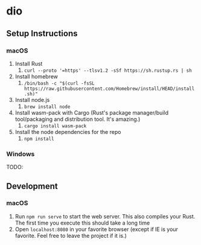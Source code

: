 # dio

## Setup Instructions

### macOS

1. Install Rust
   1. `curl --proto '=https' --tlsv1.2 -sSf https://sh.rustup.rs | sh`
2. Install homebrew
   1. `/bin/bash -c "$(curl -fsSL https://raw.githubusercontent.com/Homebrew/install/HEAD/install.sh)"`
3. Install node.js
   1. `brew install node`
4. Install wasm-pack with Cargo (Rust's package manager/build tool/packaging and distribution tool. It's amazing.)
   1. `cargo install wasm-pack`
5. Install the node dependencies for the repo
   1. `npm install`

### Windows

TODO:

## Development

### macOS

1. Run `npm run serve` to start the web server. This also compiles your Rust. The first time you execute this should take a long time
2. Open `localhost:8080` in your favorite browser (except if IE is your favorite. Feel free to leave the project if it is.)
